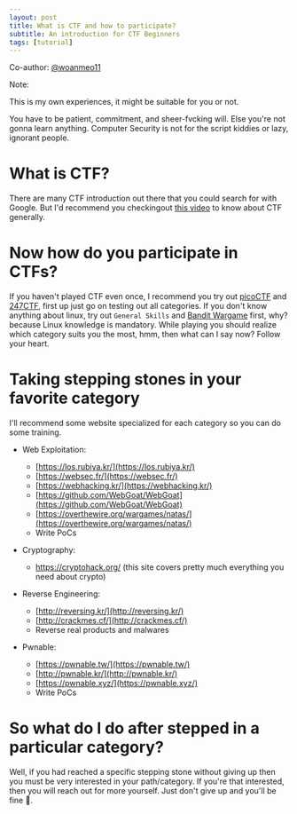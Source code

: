 ```yaml
---
layout: post
title: What is CTF and how to participate?
subtitle: An introduction for CTF Beginners
tags: [tutorial]
---
```


Co-author: [@woanmeo11](https://woanmeo11.github.io/)

Note:

<span class="color-orange">This is my own experiences, it might be suitable for you or not.</span>

<span class="color-orange">You have to be patient, commitment, and sheer-fvcking will. Else you're not gonna learn anything. Computer Security is not for the script kiddies or lazy, ignorant people.</span>

# What is CTF?

There are many CTF introduction out there that you could search for with Google. But I'd recommend you checkingout [this video](https://www.youtube.com/watch?v=8ev9ZX9J45A) to know about CTF generally.

# Now how do you participate in CTFs?

If you haven't played CTF even once, I recommend you try out [picoCTF](https://picoctf.org/) and [247CTF](https://247ctf.com/), first up just go on testing out all categories. If you don't know anything about linux, try out `General Skills` and [Bandit Wargame](https://overthewire.org/wargames/bandit/) first, why? because Linux knowledge is mandatory. While playing you should realize which category suits you the most, hmm, then what can I say now? Follow your heart.

# Taking stepping stones in your favorite category

I'll recommend some website specialized for each category so you can do some training.

- Web Exploitation:
    - [https://los.rubiya.kr/](https://los.rubiya.kr/)
    - [https://websec.fr/](https://websec.fr/)
    - [https://webhacking.kr/](https://webhacking.kr/)
    - [https://github.com/WebGoat/WebGoat](https://github.com/WebGoat/WebGoat)
    - [https://overthewire.org/wargames/natas/](https://overthewire.org/wargames/natas/)
    - Write PoCs

- Cryptography:
    - https://cryptohack.org/ (this site covers pretty much everything you need about crypto)

- Reverse Engineering:
    - [http://reversing.kr/](http://reversing.kr/)
    - [http://crackmes.cf/](http://crackmes.cf/)
    - Reverse real products and malwares

- Pwnable:
    - [https://pwnable.tw/](https://pwnable.tw/)
    - [http://pwnable.kr/](http://pwnable.kr/)
    - [https://pwnable.xyz/](https://pwnable.xyz/)
    - Write PoCs

# So what do I do after stepped in a particular category?

Well, if you had reached a specific stepping stone without giving up then you must be very interested in your path/category. If you're that interested, then you will reach out for more yourself. Just don't give up and you'll be fine 🧸.